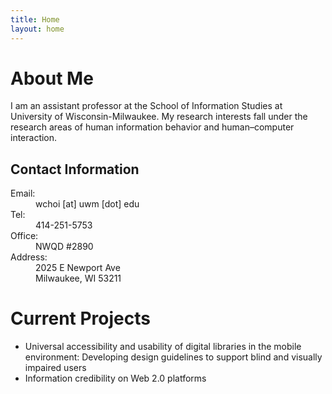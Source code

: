 ```yaml
---
title: Home
layout: home
---
```

# About Me
I am an assistant professor at the School of Information Studies at University of Wisconsin-Milwaukee. My research interests fall under the research areas of human information behavior and human–computer interaction. 
## Contact Information
<dl>
  <dt>Email:</dt>
  <dd>wchoi [at] uwm [dot] edu</dd>
  <dt>Tel:</dt>
  <dd>414-251-5753</dd>
  <dt>Office:</dt>
  <dd>NWQD #2890</dd>
  <dt>Address:</dt>
  <dd>2025 E Newport Ave </dd>
  <dd>Milwaukee, WI 53211 </dd>
</dl>

# Current Projects
* Universal accessibility and usability of digital libraries in the mobile environment: Developing design guidelines to support blind and visually impaired users
* Information credibility on Web 2.0 platforms
